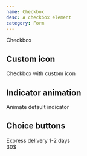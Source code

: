 ```yaml
---
name: Checkbox
desc: A checkbox element
category: Form
---
```


<base-knobs src="./components.json" name="base-checkbox">
  <base-checkbox>Checkbox</base-checkbox>
</base-knobs>

## Custom icon

<base-knobs hideTabs src="./components.json" name="base-checkbox">
  <base-checkbox>
    <i slot="indicator" class="gg-close"></i>
    Checkbox with custom icon
  </base-checkbox>
</base-knobs>

## Indicator animation

<base-knobs hideTabs src="./components.json" name="base-checkbox">
  <style>
    .check-animation::part(indicator) {
      opacity: 0;
      transition: all 0.5s ease;
      transform: rotate(-90deg);
    }
    .check-animation[checked]::part(indicator) {
      opacity: 1;
      transform: rotate(0deg);
      color: var(--base-color-white);
    }
  </style>
  <base-checkbox class="check-animation">
    Animate default indicator
  </base-checkbox>
</base-knobs>

## Choice buttons

<base-knobs hideTabs src="./components.json" name="base-checkbox">
  <style>
    base-checkbox.choice {
      margin-bottom: var(--base-space-md);
      padding: 0 var(--base-space-md);
      height: var(--base-size-xl);
      border: 2px solid var(--base-color-ui-light);
    }
    base-checkbox.choice:hover {
      border-color: var(--base-color-ui);
    }
    base-checkbox.choice[checked] {
      border-color: var(--base-color-focus);
    }
  </style>
  <base-checkbox class="choice" full>
    <base-flex justify-content="between" align-items="center">
      <div>
        <base-text tag="div" look="h3">Express delivery</base-text>
        <base-text tag="div" look="p">1-2 days</base-text>
      </div>
      <div>
        <base-text tag="h3">30$</base-text>
      </div>
    </base-flex>
  </base-checkbox>
</base-knobs>
